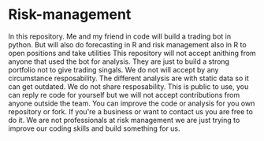 # Risk-management
In this repository. Me and my friend in code will build a trading bot in python. But will also do forecasting in R and risk management also in R to open positions and take utilities
This repository will not accept anithing from anyone that used the bot for analysis. They are just to build a strong portfolio not to give trading singals. We do not will accept by any circumstance resposability.
The different analysis are with static data so it can get outdated. We do not share resposability.
This is public to use, you can reply re code for yourself but we will not accept contributions from anyone outside the team.
You can improve the code or analysis for you own repository or fork.
If you're a business or want to contact us you are free to do it.
We are not professionals at risk management we are just trying to improve our coding skills and build something for us.
